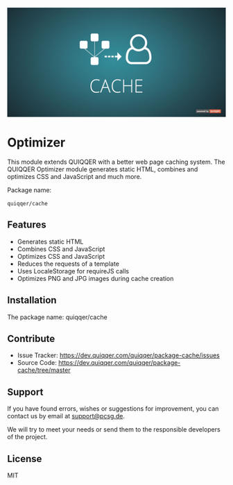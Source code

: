 ![QUIQQER Optimizer](bin/images/Readme.jpg)

Optimizer
========

This module extends QUIQQER with a better web page caching system.
The QUIQQER Optimizer module generates static HTML, combines and optimizes CSS and JavaScript and much more.


Package name:

    quiqqer/cache

Features
--------
- Generates static HTML
- Combines CSS and JavaScript
- Optimizes CSS and JavaScript
- Reduces the requests of a template
- Uses LocaleStorage for requireJS calls
- Optimizes PNG and JPG images during cache creation

Installation
------------

The package name: quiqqer/cache


Contribute
----------

- Issue Tracker: https://dev.quiqqer.com/quiqqer/package-cache/issues
- Source Code: https://dev.quiqqer.com/quiqqer/package-cache/tree/master


Support
-------

If you have found errors, wishes or suggestions for improvement,
you can contact us by email at support@pcsg.de.

We will try to meet your needs or send them to the responsible developers
of the project.


License
-------

MIT